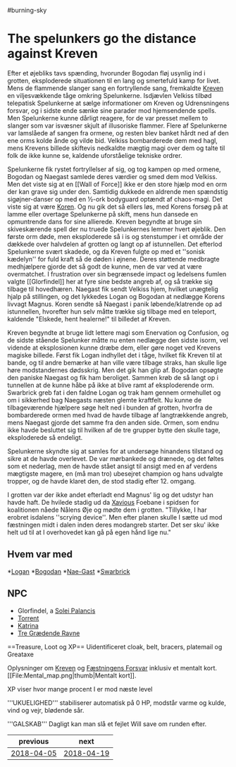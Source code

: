 #burning-sky

# The spelunkers go the distance against Kreven
Efter et øjebliks tavs spænding, hvorunder Bogodan fløj usynlig ind i grotten, eksploderede situationen til en lang og smertefuld kamp for livet. Mens de flammende slanger sang en fortryllende sang, fremkaldte [Kreven](./Kreven.md) en viljesvækkende tåge omkring Spelunkerne. Isdjævlen Velkiss tilbød telepatisk Spelunkerne at sælge informationer om Kreven og Udrensningens forsvar, og i sidste ende sænke sine parader mod hjemsendende spells. Men Spelunkerne kunne dårligt reagere, for de var presset mellem to slanger som var isvæsner skjult af illusoriske flammer. Flere af Spelunkerne var lamslåede af sangen fra ormene, og resten blev banket hårdt ned af den ene orms kolde ånde og vilde bid. Velkiss bombarderede dem med hagl, mens Krevens billede skiftevis nedkaldte mægtig magi over dem og talte til folk de ikke kunne se, kaldende uforståelige tekniske ordrer. 

Spelunkerne fik rystet fortryllelser af sig, og tog kampen op med ormene, Bogodan og Naegast samlede deres værdier og smed dem mod Velkiss. Men det viste sig at en [[Wall of Force]] ikke er den store hjælp mod en orm der kan grave sig under den. Samtidig dukkede en aldrende men spændstig sigøjner-danser op med en ½-ork bodyguard optændt af chaos-magi. Det viste sig at være [Koren](./Koren.md). Og nu gik det så ellers løs, med Korens forsøg på at lamme eller overtage Spelunkerne på skift, mens hun dansede en opmuntrende dans for sine allierede. Kreven begyndte at bruge sin skiveskærende spell der nu truede Spelunkernes lemmer hvert øjeblik. Den første orm døde, men eksploderede så i is og stenstumper i et område der dækkede over halvdelen af grotten og langt op af istunnellen. Det efterlod Spelunkerne svært skadede, og da Kreven fulgte op med et ''sonisk kædelyn'' for fuld kraft så de døden i øjnene. Deres støttende medbragte medhjælpere gjorde det så godt de kunne, men de var ved at være overmatchet. I frustration over sin begrænsede impact og ledelsens fumlen valgte [[Glorfindel]] her at fyre sine bedste angreb af, og så trække sig tilbage til hovedhæren. Naegast fik sendt Velkiss hjem, hvilket unægtelig hjalp på stillingen, og det lykkedes Logan og Bogodan at nedlægge Korens livvagt Magnus. Koren sendte så Naegast i panik løbende/klatrende op ad istunnellen, hvorefter hun selv måtte trække sig tilbage med en teleport, kaldende "Elskede, hent healerne!" til billedet af Kreven. 

Kreven begyndte at bruge lidt lettere magi som Enervation og Confusion, og de sidste stående Spelunker måtte nu enten nedlægge den sidste isorm, vel vidende at eksplosionen kunne dræbe dem, eller gøre noget ved Krevens magiske billede. Først fik Logan indhyllet det i tåge, hvilket fik Kreven til at bande, og til andre bemærke at han ville være tilbage straks, han skulle lige høre modstandernes dødsskrig. Men det gik han glip af. Bogodan opsøgte den paniske Naegast og fik ham beroliget. Sammen krøb de så langt op i tunnellen at de kunne håbe på ikke at blive ramt af eksploderende orm. Swarbrick greb fat i den faldne Logan og trak ham gennem ormehullet og om i sikkerhed bag Naegasts næsten glemte kraftfelt. Nu kunne de tilbageværende hjælpere søge helt ned i bunden af grotten, hvorfra de bombarderede ormen med hvad de havde tilbage af langtrækkende angreb, mens Naegast gjorde det samme fra den anden side. Ormen, som endnu ikke havde besluttet sig til hvilken af de tre grupper bytte den skulle tage, eksploderede så endeligt.

Spelunkerne skyndte sig at samles for at undersøge hinandens tilstand og sikre at de havde overlevet. De var mørbankede og drænede, og det føltes som et nederlag, men de havde stået ansigt til ansigt med en af verdens mægtigste magere, en (må man tro) ubesejret champion og hans udvalgte tropper, og de havde klaret den, de stod stadig efter 12. omgang.

I grotten var der ikke andet efterladt end Magnus' lig og det udstyr han havde haft. De hvilede stadig ud da [Xavious](./Xavious.md) Foebane i spidsen for koalitionen nåede Nålens Øje og mødte dem i grotten. "Tillykke, I har erobret isdalens ''scrying device''. Men efter planen skulle I sætte ud mod fæstningen midt i dalen inden deres modangreb starter. Det ser sku' ikke helt ud til at I overhovedet kan gå på egen hånd lige nu."
      
## Hvem var med
*[Logan](./Logan.md)
*[Bogodan](./Bogodan.md)
*[Nae-Gast](./Nae-Gast%20Oldknist.md)
*[Swarbrick](./Swarbrick%20Everwood.md)


## NPC
* Glorfindel, a [Solei Palancis](./Solei%20Palancis.md)
* [Torrent](./Torrent.md)
* [Katrina](./Katrina.md)
* [Tre Grædende Ravne](./Tre%20Grædende%20Ravne.md)

==Treasure, Loot og XP==
Uidentificeret cloak, belt, bracers, platemail og Greataxe

Oplysninger om [Kreven](./Kreven.md) og [Fæstningens Forsvar](./Fæstningens%20Forsvar.md) inklusiv et mentalt kort.[[File:Mental_map.png|thumb|Mentalt kort]].



XP viser hvor mange procent I er mod næste level

'''UKUELIGHED''' stabiliserer automatisk på 0 HP, modstår varme og kulde, vind og vejr, blødende sår.

'''GALSKAB''' Dagligt kan man slå et fejlet Will save om runden efter.

| previous | next |
| --- | --- |
| [2018-04-05](./2018-04-05.md) | [2018-04-19](./2018-04-19.md) |
